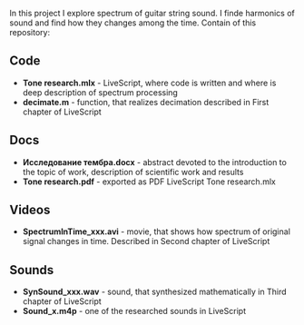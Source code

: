 In this project I explore spectrum of guitar string sound. 
I finde harmonics of sound and find how they changes among the time. Contain of this repository:

<h2>Code</h2>
<ul>
  <li><b>Tone research.mlx</b> - LiveScript, where code is written and where is deep description of spectrum processing
  <li><b>decimate.m</b> - function, that realizes decimation described in First chapter of LiveScript
</ul>

<h2>Docs</h2>
<ul>
  <li><b>Исследование тембра.docx</b> - abstract devoted to the introduction to the topic of work, description of scientific work and results
  <li><b>Tone research.pdf</b> - exported as PDF LiveScript Tone research.mlx
</ul>

<h2>Videos</h2>
<ul>
  <li><b>SpectrumInTime_xxx.avi</b> - movie, that shows how spectrum of original signal changes in time. Described in Second chapter of LiveScript
</ul>

<h2>Sounds</h2>
<ul>
  <li><b>SynSound_xxx.wav</b> - sound, that synthesized mathematically in Third chapter of LiveScript
  <li><b>Sound_x.m4p</b> - one of the researched sounds in LiveScript
</ul>
